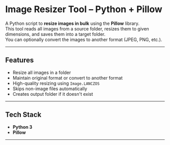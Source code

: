 # Image Resizer Tool – Python + Pillow

A Python script to **resize images in bulk** using the **Pillow** library.  
This tool reads all images from a source folder, resizes them to given dimensions, and saves them into a target folder.  
You can optionally convert the images to another format (JPEG, PNG, etc.).

---

## Features

- Resize all images in a folder
- Maintain original format or convert to another format
- High-quality resizing using `Image.LANCZOS`
- Skips non-image files automatically
- Creates output folder if it doesn't exist

---

## Tech Stack

- **Python 3**
- **Pillow**

---
